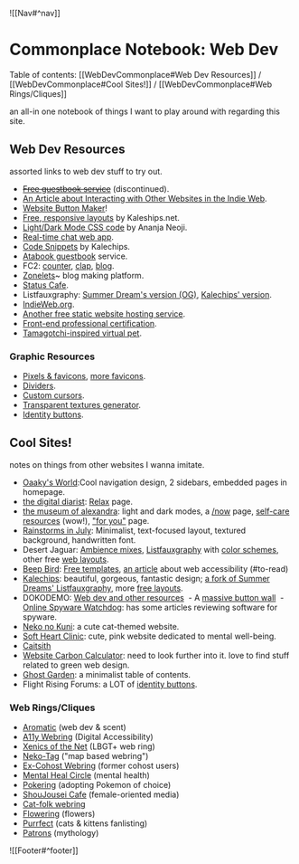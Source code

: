 ![[Nav#^nav]]

# Commonplace Notebook: Web Dev
Table of contents: [[WebDevCommonplace#Web Dev Resources]] / [[WebDevCommonplace#Cool Sites!]] / [[WebDevCommonplace#Web Rings/Cliques]]

an all-in one notebook of things I want to play around with regarding this site.

## Web Dev Resources
assorted links to web dev stuff to try out.
- ~~[Free guestbook service](https://www.123guestbook.com/)~~ (discontinued).
- [An Article about Interacting with Other Websites in the Indie Web](https://32bit.cafe/interactingontheweb/).
- [Website Button Maker](https://hekate.neocities.org/)!
- [Free, responsive layouts](https://kalechips.net/projects/layouts) by Kaleships.net.
- [Light/Dark Mode CSS code](https://dev.to/ananyaneogi/create-a-dark-light-mode-switch-with-css-variables-34l8) by Ananja Neoji.
- [Real-time chat web app](https://www.cbox.ws/).
- [Code Snippets](https://kalechips.net/projects/snippets) by Kalechips.
- [Atabook guestbook](https://atabook.org/register) service.
- FC2: [counter](https://counter.fc2.com/en/index.html), [clap](https://clap.fc2.com/en), [blog](https://blog.fc2.com/).
- [Zonelets](https://zonelets.net/)~ blog making platform.
- [Status Cafe](https://status.cafe/).
- Listfauxgraphy: [Summer Dream's version (OG)](https://summerstorms.me/Thoughts/Listfauxgraphy), [Kalechips' version](https://kalechips.net/projects/code/listfauxgraphy).
- [IndieWeb.org](https://indieweb.org/).
- [Another free static website hosting service](https://nekoweb.org/).
- [Front-end professional certification](https://www.freecodecamp.org/learn/2022/responsive-web-design/).
- [Tamagotchi-inspired virtual pet](https://tamanotchi.world/).

### Graphic Resources
- [Pixels & favicons](https://pixels.crd.co/), [more favicons](https://kawaiiness.net/favicons.php).
- [Dividers](https://dividers.crd.co/).
- [Custom cursors](https://www.cursors-4u.com/).
- [Transparent textures generator](https://www.transparenttextures.com/).
- [Identity buttons](https://www.transparenttextures.com/).

## Cool Sites!
notes on things from other websites I wanna imitate.
- [Oaaky's World](https://oaaky.neocities.org/):Cool navigation design, 2 sidebars, embedded pages in homepage.
- [the digital diarist](https://thedigitaldiarist.ca/): [Relax](https://thedigitaldiarist.ca/links/relax) page.
- [the museum of alexandra](https://xandra.cc/): light and dark modes, a [/now](https://xandra.cc/now) page, [self-care resources](https://xandra.cc/zen) (wow!), ["for you"](https://xandra.cc/foryou) page.
- [Rainstorms in July](https://rainstormsinjuly.co/): Minimalist, text-focused layout, textured background, handwritten font.
- Desert Jaguar: [Ambience mixes](https://desertjaguar.casa/Thoughts/Ambient), [Listfauxgraphy](https://desertjaguar.casa/Thoughts/Listfauxgraphy) with [color schemes](https://desertjaguar.casa/Thoughts/ListColors), other free [web layouts](https://desertjaguar.casa/Thoughts/Layouts).
- [Beep Bird](https://www.beepbird.net/): [Free templates](https://www.beepbird.net/freebies/site-templates/website-templates.html), [an article](https://www.beepbird.net/articles/2023-08-20-you-should-care-about-accessibility.html) about web accessibility (#to-read)
- [Kalechips](https://kalechips.net/): beautiful, gorgeous, fantastic design; [a fork of Summer Dreams' Listfauxgraphy](https://kalechips.net/stuff/listography/), more [free layouts](https://kalechips.net/projects/layouts/).
- DOKODEMO: [Web dev and other resources](https://dokode.moe/bookmarks)
 - A [massive button wall](https://buttonwall.neocities.org/)
 - [Online Spyware Watchdog](https://spyware.neocities.org/): has some articles reviewing software for spyware.
- [Neko no Kuni](https://nekonokuni.neocities.org/): a cute cat-themed website.
- [Soft Heart Clinic](https://softheartclinic.neocities.org/): cute, pink website dedicated to mental well-being.
- [Caitsith](https://caitsith.neocities.org/myhomepage)
- [Website Carbon Calculator](https://www.websitecarbon.com/): need to look further into it. love to find stuff related to green web design.
- [Ghost Garden](https://ghostgarden.neocities.org/): a minimalist table of contents.
- Flight Rising Forums: a LOT of [identity buttons](https://www1.flightrising.com/forums/cc/3078623/1).

### Web Rings/Cliques
- [Aromatic](https://aromatic.wings.nu/about.php) (web dev & scent)
- [A11y Webring](https://a11y-webring.club/) (Digital Accessibility)
- [Xenics of the Net](https://xenics.neocities.org/) (LBGT+ web ring)
- [Neko-Tag](https://darkosparko.nekoweb.org/webrings/neko-tag/neko-tag-index.html) ("map based webring")
- [Ex-Cohost Webring](https://cwr.beesbuzz.biz/join/) (former cohost users)
- [Mental Heal Circle](https://softheartclinic.neocities.org/mentalhealcircle) (mental health)
- [Pokering](https://dokode.moe/pokering/) (adopting Pokemon of choice)
- [ShouJousei Cafe](https://angeleyesprings.neocities.org/webring/shoujosei) (female-oriented media)
- [Cat-folk webring](https://snewdraws.net/catfolkwebring)
- [Flowering](https://theflowering.neocities.org/) (flowers)
- [Purrfect](https://theatregirl.net/cats/becomemember.php) (cats & kittens fanlisting)
- [Patrons](https://xandra.cc/patrons/) (mythology)

![[Footer#^footer]]